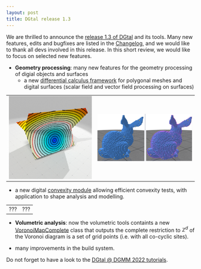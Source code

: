 ```yaml
---
layout: post
title: DGtal release 1.3
---
```


We are thrilled to announce the [release  1.3 of DGtal](https://github.com/DGtal-team/DGtal/releases/tag/1.3) and its tools. Many new features, edits and bugfixes are listed in the [Changelog](https://github.com/DGtal-team/DGtal/blob/master/ChangeLog.md), and we would like to thank all devs involved in this release. In this short review, we would like to focus on selected new features.


* **Geometry processing**: many new features for the geometry processing of digial objects and surfaces
  * a new [differential calculus framework](https://dgtal-team.github.io/doc-nightly/modulePolygonalCalculus.html) for polygonal meshes and digital surfaces (scalar field and vector field processing on surfaces)

| | |
|---|---|
| ![](../img/polydec.png)| ![](../img/vf.png)|

  * a new digital [convexity module](https://dgtal.org/doc/stable/moduleDigitalConvexity.html) allowing efficient convexity tests, with application to shape analysis and modelling.

  | | |
  |---|---|
  |  ??? |  ??? |


* **Volumetric analysis**: now the volumetric tools containts a new [VoronoiMapComplete](https://dgtal-team.github.io/doc-nightly/moduleVolumetric.html#vorocomplete) class that outputs the complete restriction to $\mathbb{Z}^d$ of the Voronoi diagram is a set of grid points (i.e. with all co-cyclic sites).

* many improvements in the build system.

Do not forget to have a look to the [DGtal @ DGMM 2022 tutorials](https://dgtal.org/2022-11-06-dgtal-dgmm/).
